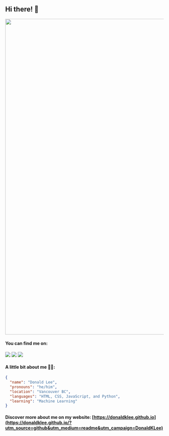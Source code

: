 ## Hi there! 👋

<img width="1000vw" height="auto" src="https://github.com/DonaldKLee/Donald-K-Lee/blob/master/Intro.gif">

#### You can find me on:
[<img src="https://img.shields.io/badge/linkedin-%230077B5.svg?&style=for-the-badge&logo=linkedin&logoColor=white" />](https://www.linkedin.com/in/donald-l-0024471a3/)
[<img src = "https://img.shields.io/badge/Twitter-1DA1F2?style=for-the-badge&logo=twitter&logoColor=white">](https://twitter.com/HiDonaldLee)
[<img src = "https://img.shields.io/badge/GitHub-100000?style=for-the-badge&logo=github&logoColor=white">](https://github.com/DonaldKLee)


#### A little bit about me 👨‍💻:
```json
{
  "name": "Donald Lee",
  "pronouns": "he/him",
  "location": "Vancouver BC",
  "languages": "HTML, CSS, JavaScript, and Python",
  "learning": "Machine Learning"
}
```

#### Discover more about me on my website: [https://donaldklee.github.io](https://donaldklee.github.io/?utm_source=github&utm_medium=readme&utm_campaign=DonaldKLee)


<!--
[<img src="https://img.shields.io/badge/linkedin-%230077B5.svg?&style=for-the-badge&logo=linkedin&logoColor=white" />](https://www.linkedin.com/in/donald-l-0024471a3/) [<img src = "https://img.shields.io/badge/instagram-%23E4405F.svg?&style=for-the-badge&logo=instagram&logoColor=white">](https://www.instagram.com/donald.k.lee/) [<img src ="https://img.shields.io/badge/Website-dl-%23.svg?&style=for-the-badge&logo=&logoColor=white%22">](https://donaldklee.github.io/?utm_source=github&utm_medium=readme&utm_campaign=DonaldKLee)&nbsp;![Visits Badge](https://badges.pufler.dev/visits/DonaldKLee/DonaldKLee?style=for-the-badge )

-->

